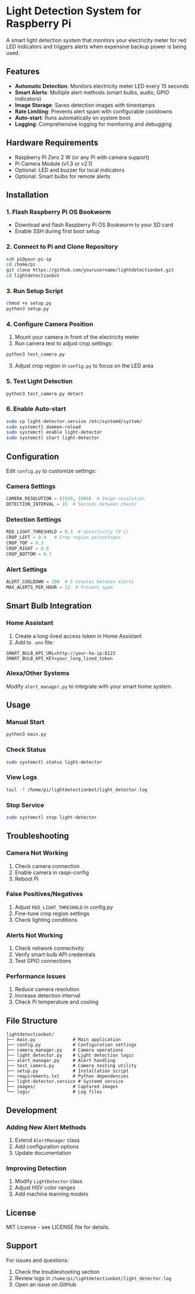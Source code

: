 # Light Detection System for Raspberry Pi

A smart light detection system that monitors your electricity meter for red LED indicators and triggers alerts when expensive backup power is being used.

## Features

- **Automatic Detection**: Monitors electricity meter LED every 15 seconds
- **Smart Alerts**: Multiple alert methods (smart bulbs, audio, GPIO indicators)
- **Image Storage**: Saves detection images with timestamps
- **Rate Limiting**: Prevents alert spam with configurable cooldowns
- **Auto-start**: Runs automatically on system boot
- **Logging**: Comprehensive logging for monitoring and debugging

## Hardware Requirements

- Raspberry Pi Zero 2 W (or any Pi with camera support)
- Pi Camera Module (v1.3 or v2.1)
- Optional: LED and buzzer for local indicators
- Optional: Smart bulbs for remote alerts

## Installation

### 1. Flash Raspberry Pi OS Bookworm
- Download and flash Raspberry Pi OS Bookworm to your SD card
- Enable SSH during first boot setup

### 2. Connect to Pi and Clone Repository
```bash
ssh pi@your-pi-ip
cd /home/pi
git clone https://github.com/yourusername/lightdetectionbot.git
cd lightdetectionbot
```

### 3. Run Setup Script
```bash
chmod +x setup.py
python3 setup.py
```

### 4. Configure Camera Position
1. Mount your camera in front of the electricity meter
2. Run camera test to adjust crop settings:
```bash
python3 test_camera.py
```
3. Adjust crop region in `config.py` to focus on the LED area

### 5. Test Light Detection
```bash
python3 test_camera.py detect
```

### 6. Enable Auto-start
```bash
sudo cp light-detector.service /etc/systemd/system/
sudo systemctl daemon-reload
sudo systemctl enable light-detector
sudo systemctl start light-detector
```

## Configuration

Edit `config.py` to customize settings:

### Camera Settings
```python
CAMERA_RESOLUTION = (1920, 1080)  # Image resolution
DETECTION_INTERVAL = 15  # Seconds between checks
```

### Detection Settings
```python
RED_LIGHT_THRESHOLD = 0.3  # Sensitivity (0-1)
CROP_LEFT = 0.4   # Crop region percentages
CROP_TOP = 0.3
CROP_RIGHT = 0.6
CROP_BOTTOM = 0.7
```

### Alert Settings
```python
ALERT_COOLDOWN = 300  # 5 minutes between alerts
MAX_ALERTS_PER_HOUR = 12  # Prevent spam
```

## Smart Bulb Integration

### Home Assistant
1. Create a long-lived access token in Home Assistant
2. Add to `.env` file:
```
SMART_BULB_API_URL=http://your-ha-ip:8123
SMART_BULB_API_KEY=your_long_lived_token
```

### Alexa/Other Systems
Modify `alert_manager.py` to integrate with your smart home system.

## Usage

### Manual Start
```bash
python3 main.py
```

### Check Status
```bash
sudo systemctl status light-detector
```

### View Logs
```bash
tail -f /home/pi/lightdetectionbot/light_detector.log
```

### Stop Service
```bash
sudo systemctl stop light-detector
```

## Troubleshooting

### Camera Not Working
1. Check camera connection
2. Enable camera in raspi-config
3. Reboot Pi

### False Positives/Negatives
1. Adjust `RED_LIGHT_THRESHOLD` in config.py
2. Fine-tune crop region settings
3. Check lighting conditions

### Alerts Not Working
1. Check network connectivity
2. Verify smart bulb API credentials
3. Test GPIO connections

### Performance Issues
1. Reduce camera resolution
2. Increase detection interval
3. Check Pi temperature and cooling

## File Structure

```
lightdetectionbot/
├── main.py              # Main application
├── config.py            # Configuration settings
├── camera_manager.py    # Camera operations
├── light_detector.py    # Light detection logic
├── alert_manager.py     # Alert handling
├── test_camera.py       # Camera testing utility
├── setup.py             # Installation script
├── requirements.txt     # Python dependencies
├── light-detector.service # Systemd service
├── images/              # Captured images
└── logs/                # Log files
```

## Development

### Adding New Alert Methods
1. Extend `AlertManager` class
2. Add configuration options
3. Update documentation

### Improving Detection
1. Modify `LightDetector` class
2. Adjust HSV color ranges
3. Add machine learning models

## License

MIT License - see LICENSE file for details.

## Support

For issues and questions:
1. Check the troubleshooting section
2. Review logs in `/home/pi/lightdetectionbot/light_detector.log`
3. Open an issue on GitHub 